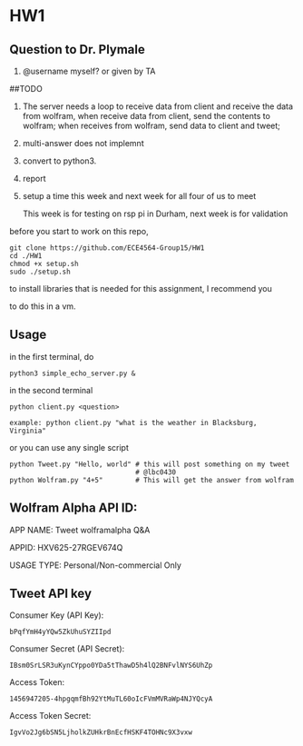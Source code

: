 # HW1

## Question to Dr. Plymale

1. @username myself? or given by TA

##TODO

1. The server needs a loop to receive data from client and receive the data from wolfram, when receive data from client, send the contents to wolfram; when receives from wolfram, send data to client and tweet;

2. multi-answer does not implemnt

3. convert to python3.

4. report

5. setup a time this week and next week for all four of us to meet

   This week is for testing on rsp pi in Durham, next week is for validation

before you start to work on this repo,

    git clone https://github.com/ECE4564-Group15/HW1
    cd ./HW1
    chmod +x setup.sh
    sudo ./setup.sh

to install libraries that is needed for this assignment, I recommend you 

to do this in a vm.

## Usage
    
in the first terminal, do
        
    python3 simple_echo_server.py &

in the second terminal

    python client.py <question>
    
    example: python client.py "what is the weather in Blacksburg, Virginia"

or you can use any single script

    python Tweet.py "Hello, world" # this will post something on my tweet
                                   # @lbc0430
    python Wolfram.py "4+5"        # This will get the answer from wolfram
    

## Wolfram Alpha API ID:
APP NAME: Tweet wolframalpha Q&A

APPID: HXV625-27RGEV674Q

USAGE TYPE: Personal/Non-commercial Only


## Tweet API key
Consumer Key (API Key): 

    bPqfYmH4yYQw5ZkUhuSYZIIpd 
Consumer Secret (API Secret): 

    IBsm0SrLSR3uKynCYppo0YDa5tThawD5h4lQ2BNFvlNYS6UhZp

Access Token: 

    1456947205-4hpgqmfBh92YtMuTL60oIcFVmMVRaWp4NJYQcyA

Access Token Secret: 

    IgvVo2Jg6bSN5LjholkZUHkrBnEcfHSKF4TOHNc9X3vxw
